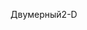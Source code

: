 <span data-ttu-id="3a105-101">Двумерный</span><span class="sxs-lookup"><span data-stu-id="3a105-101">2-D</span></span>